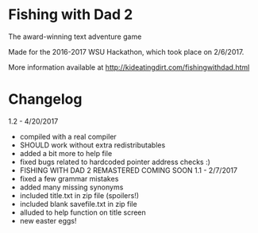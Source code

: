 # Fishing with Dad 2
The award-winning text adventure game

Made for the 2016-2017 WSU Hackathon, which took place on 2/6/2017.

More information available at http://kideatingdirt.com/fishingwithdad.html

# Changelog
1.2 - 4/20/2017
- compiled with a real compiler
- SHOULD work without extra redistributables
- added a bit more to help file
- fixed bugs related to hardcoded pointer address checks :)
- FISHING WITH DAD 2 REMASTERED COMING SOON
1.1 - 2/7/2017
- fixed a few grammar mistakes
- added many missing synonyms
- included title.txt in zip file (spoilers!)
- included blank savefile.txt in zip file
- alluded to help function on title screen
- new easter eggs!
